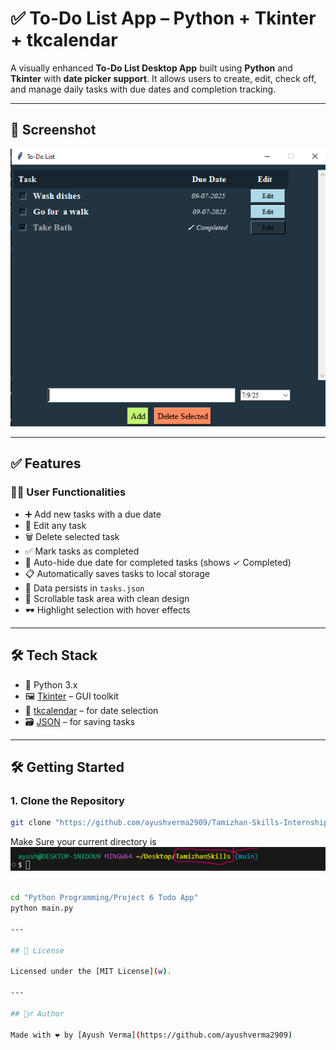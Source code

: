 # ✅ To-Do List App – Python + Tkinter + tkcalendar

A visually enhanced **To-Do List Desktop App** built using **Python** and **Tkinter** with **date picker support**. It allows users to create, edit, check off, and manage daily tasks with due dates and completion tracking.

---

## 📸 Screenshot

<img src="screenshots/screenshot1.png" alt="To-Do List App Screenshot">

---

## ✅ Features

### 🧑‍💻 User Functionalities

- ➕ Add new tasks with a due date
- 📝 Edit any task
- 🗑 Delete selected task
- ✅ Mark tasks as completed
- 📅 Auto-hide due date for completed tasks (shows ✓ Completed)
- 📋 Automatically saves tasks to local storage
- 💾 Data persists in `tasks.json`
- 📜 Scrollable task area with clean design
- 🕶 Highlight selection with hover effects

---

## 🛠️ Tech Stack

- 🐍 Python 3.x
- 🖼️ [Tkinter](w) – GUI toolkit
- 📆 [tkcalendar](w) – for date selection
- 🗃️ [JSON](w) – for saving tasks

---

## 🛠️ Getting Started

### 1. Clone the Repository

```bash
git clone "https://github.com/ayushverma2909/Tamizhan-Skills-Internship.git"

```
Make Sure your current directory is
<img src="screenshots/screenshot4.png">

```bash

cd "Python Programming/Project 6 Todo App"
python main.py

---

## 📄 License

Licensed under the [MIT License](w).

---

## 🙋‍♂️ Author

Made with ❤️ by [Ayush Verma](https://github.com/ayushverma2909)



